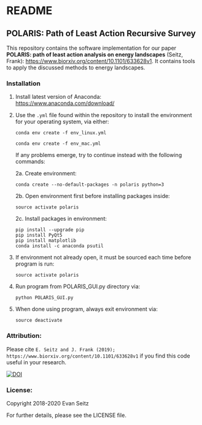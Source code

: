 # README
## POLARIS: Path of Least Action Recursive Survey

This repository contains the software implementation for our paper **POLARIS: path of least action analysis on energy landscapes** (Seitz, Frank): https://www.biorxiv.org/content/10.1101/633628v1. It contains tools to apply the discussed methods to energy landscapes.

### Installation
1.  Install latest version of Anaconda: https://www.anaconda.com/download/

2.  Use the `.yml` file found within the repository to install the environment for your operating system, via either:
         
	    conda env create -f env_linux.yml
	    
	    conda env create -f env_mac.yml
	 
    If any problems emerge, try to continue instead with the following commands:
    
    2a.  Create environment:

	    conda create --no-default-packages -n polaris python=3
	
    2b.  Open environment first before installing packages inside:

	    source activate polaris
	
    2c.  Install packages in environment:

	    pip install --upgrade pip
  	    pip install PyQt5
  	    pip install matplotlib
 	    conda install -c anaconda psutil

3. If environment not already open, it must be sourced each time before program is run:

	   source activate polaris
	 
4. Run program from POLARIS_GUI.py directory via:

	   python POLARIS_GUI.py
	
5. When done using program, always exit environment via:

	   source deactivate

### Attribution:
Please cite `E. Seitz and J. Frank (2019); https://www.biorxiv.org/content/10.1101/633628v1` if you find this code useful in your research.

[![DOI](https://zenodo.org/badge/157617482.svg)](https://zenodo.org/badge/latestdoi/157617482)


### License:
Copyright 2018-2020 Evan Seitz

For further details, please see the LICENSE file.
